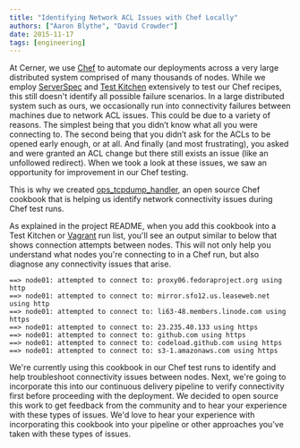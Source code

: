 ```yaml
---
title: "Identifying Network ACL Issues with Chef Locally"
authors: ["Aaron Blythe", "David Crowder"]
date: 2015-11-17
tags: [engineering]
---
```


At Cerner, we use [Chef][chef] to automate our deployments across a very large distributed system comprised of many thousands of nodes. While we employ [ServerSpec][serverspec] and [Test Kitchen][test-kitchen] extensively to test our Chef recipes, this still doesn't identify all possible failure scenarios. In a large distributed system such as ours, we occasionally run into connectivity failures between machines due to network ACL issues. This could be due to a variety of reasons. The simplest being that you didn’t know what all you were connecting to. The second being that you didn’t ask for the ACLs to be opened early enough, or at all. And finally (and most frustrating), you asked and were granted an ACL change but there still exists an issue (like an unfollowed redirect). When we took a look at these issues, we saw an opportunity for improvement in our Chef testing.

This is why we created [ops_tcpdump_handler][ops_tcpdump_handler], an open source Chef cookbook that is helping us identify network connectivity issues during Chef test runs.

As explained in the project README, when you add this cookbook into a Test Kitchen or [Vagrant][vagrant] run list, you'll see an output similar to below that shows connection attempts between nodes. This will not only help you understand what nodes you're connecting to in a Chef run, but also diagnose any connectivity issues that arise.

```
==> node01: attempted to connect to: proxy06.fedoraproject.org using http
==> node01: attempted to connect to: mirror.sfo12.us.leaseweb.net using http
==> node01: attempted to connect to: li63-48.members.linode.com using https
==> node01: attempted to connect to: 23.235.40.133 using https
==> node01: attempted to connect to: github.com using https
==> node01: attempted to connect to: codeload.github.com using https
==> node01: attempted to connect to: s3-1.amazonaws.com using https
```

We're currently using this cookbook in our Chef test runs to identify and help troubleshoot connectivity issues between nodes. Next, we're going to incorporate this into our continuous delivery pipeline to verify connectivity first before proceeding with the deployment. We decided to open source this work to get feedback from the community and to hear your experience with these types of issues. We'd love to hear your experience with incorporating this cookbook into your pipeline or other approaches you've taken with these types of issues.

[chef]: https://www.chef.io/
[serverspec]: http://serverspec.org/
[test-kitchen]: http://kitchen.ci/
[ops_tcpdump_handler]: https://github.com/cerner/ops_tcpdump_handler
[vagrant]: https://www.vagrantup.com/
